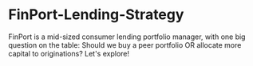 # FinPort-Lending-Strategy
FinPort is a mid-sized consumer lending portfolio manager, with one big question on the table: Should we buy a peer portfolio OR allocate more capital to originations? Let's explore!
